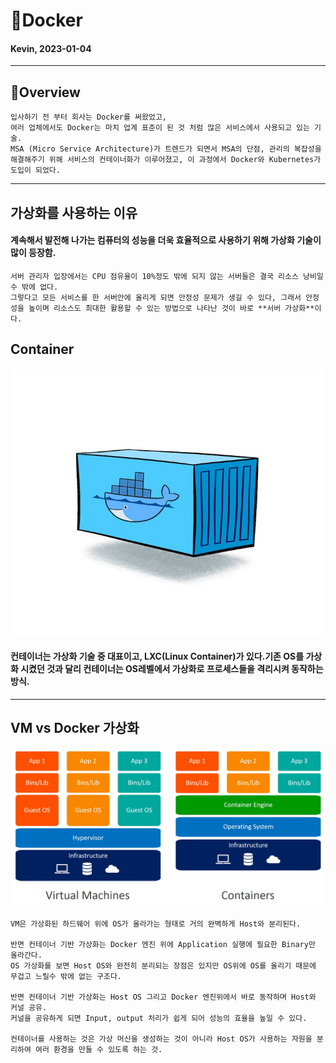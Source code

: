 # 📖Docker
#### Kevin, 2023-01-04
---
## 📝Overview
    입사하기 전 부터 회사는 Docker를 써왔었고,
    여러 업체에서도 Docker는 마치 업계 표준이 된 것 처럼 많은 서비스에서 사용되고 있는 기술.
    MSA (Micro Service Architecture)가 트렌드가 되면서 MSA의 단점, 관리의 복잡성을 해결해주기 위해 서비스의 컨테이너화가 이루어졌고, 이 과정에서 Docker와 Kubernetes가 도입이 되었다.

---

## 가상화를 사용하는 이유
#### 계속해서 발전해 나가는 컴퓨터의 성능을 더욱 효율적으로 사용하기 위해 가상화 기술이 많이 등장함.
    서버 관리자 입장에서는 CPU 점유율이 10%정도 밖에 되지 않는 서버들은 결국 리소스 낭비일 수 밖에 없다.
    그렇다고 모든 서비스를 한 서버안에 올리게 되면 안정성 문제가 생길 수 있다, 그래서 안정성을 높이며 리소스도 최대한 활용할 수 있는 방법으로 나타난 것이 바로 **서버 가상화**이다.
## Container
<img src="./img/docker_container.png" width="1000">

#### 컨테이너는 가상화 기술 중  대표이고, LXC(Linux Container)가 있다.기존 OS를 가상화 시켰던 것과 달리 컨테이너는 OS레벨에서 가상화로 프로세스들을 격리시켜 동작하는 방식.
---------
## VM vs Docker 가상화
<img src="./img/vm_vs_docker.jpg" width="1000">

    VM은 가상화된 하드웨어 위에 OS가 올라가는 형태로 거의 완벽하게 Host와 분리된다. 

    반면 컨테이너 기반 가상화는 Docker 엔진 위에 Application 실행에 필요한 Binary만 올라간다. 
    OS 가상화를 보면 Host OS와 완전히 분리되는 장점은 있지만 OS위에 OS를 올리기 때문에 무겁고 느릴수 밖에 없는 구조다. 

    반면 컨테이너 기반 가상화는 Host OS 그리고 Docker 엔진위에서 바로 동작하며 Host와 커널 공유. 
    커널을 공유하게 되면 Input, output 처리가 쉽게 되어 성능의 효율을 높일 수 있다.

    컨테이너를 사용하는 것은 가상 머신을 생성하는 것이 아니라 Host OS가 사용하는 자원을 분리하여 여러 환경을 만들 수 있도록 하는 것.